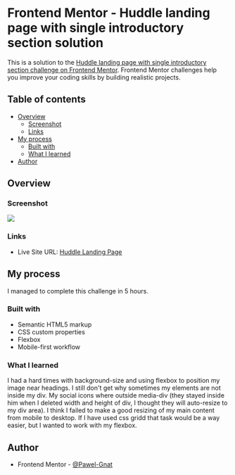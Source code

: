 # Frontend Mentor - Huddle landing page with single introductory section solution

This is a solution to the [Huddle landing page with single introductory section challenge on Frontend Mentor](https://www.frontendmentor.io/challenges/huddle-landing-page-with-a-single-introductory-section-B_2Wvxgi0). Frontend Mentor challenges help you improve your coding skills by building realistic projects. 

## Table of contents

- [Overview](#overview)
  - [Screenshot](#screenshot)
  - [Links](#links)
- [My process](#my-process)
  - [Built with](#built-with)
  - [What I learned](#what-i-learned)
- [Author](#author)

## Overview

### Screenshot

![](./screenshot.jpg)

### Links

- Live Site URL: [Huddle Landing Page](https://pawel-gnat.github.io/Frontend-Mentor-Huddle-Landing-Page/)

## My process

I managed to complete this challenge in 5 hours.

### Built with

- Semantic HTML5 markup
- CSS custom properties
- Flexbox
- Mobile-first workflow

### What I learned

I had a hard times with background-size and using flexbox to position my image near headings. I still don't get why sometimes my elements are not inside my div. My social icons where outside media-div (they stayed inside him when I deleted width and height of div, I thought they will auto-resize to my div area). I think I failed to make a good resizing of my main content from mobile to desktop. If I have used css gridd that task would be a way easier, but I wanted to work with my flexbox. 

## Author

- Frontend Mentor - [@Pawel-Gnat](https://www.frontendmentor.io/profile/Pawel-Gnat)
